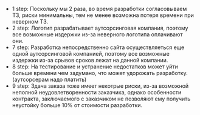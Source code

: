 * 1 step: Поскольку мы 2 раза, во время разработки согласовываем ТЗ, риски минимальны, тем не менее возможна потеря времени при неверном ТЗ.
* 2 step: Логотип разрабатывает аутсорсинговая компания, поэтому все возможные издержки из-за неверного логотипа оплачивают они.
* 7 step: Разработка непосредственно сайта осуществляеться еще одной аутсорсинговой компанией, поэтому все возможные издержки из-за срывов сроков лежат на данной компании.
* 8 step: На тестирование и устранение недостатков может уйти больше времени чем задумано, что может удорожать разработку.(аутсорсерам надо платить)
* 9 step: Здача заказа тоже имеет некотрые риски, из-за возможной неполной неудовлетворенности заказчика, однако особенности контракта, заключаемого с заказчиком не позволяют ему получить неустойку больше 10% от стоимости разработки.
